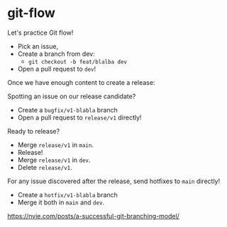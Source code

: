 # git-flow

Let's practice Git flow!

* Pick an issue, 
* Create a branch from dev: 
  * `git checkout -b feat/blalba dev`
* Open a pull request to `dev`!

Once we have enough content to create a release: 

Spotting an issue on our release candidate?

* Create a `bugfix/v1-blabla` branch
* Open a pull request to `release/v1` directly!

Ready to release?

* Merge `release/v1` in `main`. 
* Release!
* Merge `release/v1` in `dev`.
* Delete `release/v1`.

For any issue discovered after the release, send hotfixes to `main` directly!

* Create a `hotfix/v1-blabla` branch
* Merge it both in `main` and `dev`.

https://nvie.com/posts/a-successful-git-branching-model/
